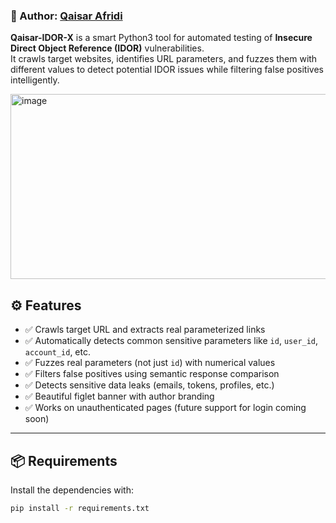 
### 👤 Author: [Qaisar Afridi](https://github.com/yourusername)  
**Qaisar-IDOR-X** is a smart Python3 tool for automated testing of **Insecure Direct Object Reference (IDOR)** vulnerabilities.  
It crawls target websites, identifies URL parameters, and fuzzes them with different values to detect potential IDOR issues while filtering false positives intelligently.

<img width="629" height="296" alt="image" src="https://github.com/user-attachments/assets/74b52f65-87ab-45be-959b-5d2e83e1152d" />

## ⚙️ Features

- ✅ Crawls target URL and extracts real parameterized links
- ✅ Automatically detects common sensitive parameters like `id`, `user_id`, `account_id`, etc.
- ✅ Fuzzes real parameters (not just `id`) with numerical values
- ✅ Filters false positives using semantic response comparison
- ✅ Detects sensitive data leaks (emails, tokens, profiles, etc.)
- ✅ Beautiful figlet banner with author branding
- ✅ Works on unauthenticated pages (future support for login coming soon)

---

## 📦 Requirements

Install the dependencies with:

```bash
pip install -r requirements.txt
